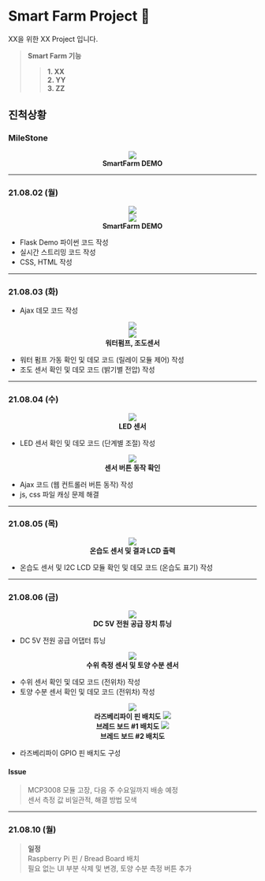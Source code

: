 # Smart Farm Project 🌱

XX을 위한 XX Project 입니다.

> __Smart Farm 기능__ <br/>
>> __1. XX__ <br/>
>> __2. YY__ <br/>
>> __3. ZZ__ <br/>

## 진척상황

### MileStone

<p align="center">
    <img src="PortFolio/images/smartfarm_milestone.jpg"><br/>
    <span><b>SmartFarm DEMO</b></span>
</p>

---

### 21.08.02 (월)

<p align="center">
    <img src="PortFolio/images/210802_smartfarm_demo_01.JPG"><br/>
    <img src="PortFolio/images/210802_smartfarm_demo_03.JPG"><br/>
    <span><b>SmartFarm DEMO</b></span>
</p>

- Flask Demo 파이썬 코드 작성<br/>
- 실시간 스트리밍 코드 작성<br/>
- CSS, HTML 작성<br/>

---

### 21.08.03 (화)

- Ajax 데모 코드 작성<br/>

<p align="center">
    <img src="PortFolio/images/waterpump.jpg"><br/>
    <img src="PortFolio/images/mcp3008_and_light.jpg"><br/>
    <span><b>워터펌프, 조도센서</b></span>
</p>

- 워터 펌프 가동 확인 및 데모 코드 (릴레이 모듈 제어) 작성<br/>
- 조도 센서 확인 및 데모 코드 (밝기별 전압) 작성<br/>

---

### 21.08.04 (수)

<p align="center">
    <img src="PortFolio/images/led_light.jpg"><br/>
    <span><b>LED 센서</b></span>
</p>

- LED 센서 확인 및 데모 코드 (단계별 조절) 작성<br/>

<p align="center">
    <img src="PortFolio/images/ajax_sensor.jpg"><br/>
    <span><b>센서 버튼 동작 확인</b></span>
</p>

- Ajax 코드 (웹 컨트롤러 버튼 동작) 작성<br/>
- js, css 파일 캐싱 문제 해결<br/>

---

### 21.08.05 (목)

<p align="center">
    <img src="PortFolio/images/sensor_lcd.jpg"><br/>
    <span><b>온습도 센서 및 결과 LCD 출력</b></span>
</p>

- 온습도 센서 및 I2C LCD 모듈 확인 및 데모 코드 (온습도 표기) 작성<br/>

---

### 21.08.06 (금)

<p align="center">
    <img src="PortFolio/images/dc_adapter_5v.jpg.jpg"><br/>
    <span><b>DC 5V 전원 공급 장치 튜닝</b></span>
</p>

- DC 5V 전원 공급 어댑터 튜닝<br/>

<p align="center">
    <img src="PortFolio/images/water_level_and_soil_moisture.jpg"><br/>
    <span><b>수위 측정 센서 및 토양 수분 센서</b></span>
</p>

- 수위 센서 확인 및 데모 코드 (전위차) 작성<br/>
- 토양 수분 센서 확인 및 데모 코드 (전위차) 작성<br/>

<p align="center">
    <img src="PortFolio/images/배치도_1.png"><br/>
    <span><b>라즈베리파이 핀 배치도</b></span>
    <img src="PortFolio/images/배치도_2.png"><br/>
    <span><b>브레드 보드 #1 배치도</b></span>
    <img src="PortFolio/images/배치도_3.png"><br/>
    <span><b>브레드 보드 #2 배치도</b></span>
</p>

- 라즈베리파이 GPIO 핀 배치도 구성<br/>


#### Issue
> MCP3008 모듈 고장, 다음 주 수요일까지 배송 예정<br/>
> 센서 측정 값 비일관적, 해결 방법 모색<br/>

---

### 21.08.10 (월)

> __일정__ <br/>
> Raspberry Pi 핀 / Bread Board 배치<br/>
> 필요 없는 UI 부분 삭제 및 변경, 토양 수분 측정 버튼 추가<br/>
